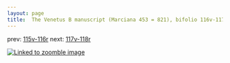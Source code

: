 ```yaml
---
layout: page
title:  The Venetus B manuscript (Marciana 453 = 821), bifolio 116v-117r
---
```


prev: [115v-116r](../115v-116r/) next: [117v-118r](../117v-118r/)



[![Linked to zoomble image](http://www.homermultitext.org/iipsrv?IIIF=/project/homer/pyramidal/deepzoom/hmt/vbbifolio/v1/vb_116v_117r.tif/full/2000,/0/default.jpg)](http://www.homermultitext.org/ict2/?urn=urn:cite2:hmt:vbbifolio.v1:vb_116v_117r)


